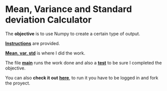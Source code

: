 # Mean, Variance and Standard deviation Calculator

The **objective** is to use Numpy to create a certain type of output.

[**Instructions**](https://github.com/LautaroOchotorena/Data-Analysis-with-Python-Freecodecamp/blob/main/Mean%2C%20Variance%20and%20Standard%20deviation%20Calculator/Instructions.md) are provided.

[**Mean, var, std**](https://github.com/LautaroOchotorena/Data-Analysis-with-Python-Freecodecamp/blob/main/Mean%2C%20Variance%20and%20Standard%20deviation%20Calculator/mean_var_std.py) is where I did the work.

The file [**main**](https://github.com/LautaroOchotorena/Data-Analysis-with-Python-Freecodecamp/blob/main/Mean%2C%20Variance%20and%20Standard%20deviation%20Calculator/main.py) runs the work done and also a [**test**](https://github.com/LautaroOchotorena/Data-Analysis-with-Python-Freecodecamp/blob/main/Mean%2C%20Variance%20and%20Standard%20deviation%20Calculator/test_module.py) to be sure I completed the objective.

You can also **check it out** [**here**](https://replit.com/@LautaroOchotore/Mean-Variance-and-Standard-deviation-Calculator), to run it you have to be logged in and fork the proyect.
